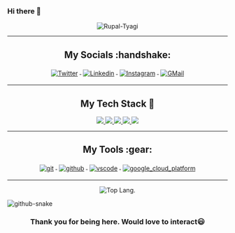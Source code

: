 
### Hi there 👋

<p align="center"> <img src="https://komarev.com/ghpvc/?username=Rupal-Tyagi&label=Profile%20views&color=0e75b6&style=flat" alt="Rupal-Tyagi" /> </p>

---

<h2 align="center">My Socials :handshake: </h2>
<p align="center">
<a href="https://twitter.com/RupalTyagi">
<img src="https://raw.githubusercontent.com/klaasnicolaas/ColoredBadges/master/svg/social/twitter.svg" alt="Twitter" style="vertical-align:top; margin:4px">
</a>
<a href="https://www.linkedin.com/in/rupal-tyagi/">
<img src="https://raw.githubusercontent.com/klaasnicolaas/ColoredBadges/master/svg/social/linkedin.svg" alt="Linkedin" style="vertical-align:top; margin:4px">
</a>
<a href="https://www.instagram.com/letssghost/">
<img src="https://raw.githubusercontent.com/klaasnicolaas/ColoredBadges/prod/svg/social/instagram.svg" alt="Instagram" style="vertical-align:top; margin:4px">
</a>
<a href="mailto:rupal7tyagi@gmail.com">
<img src="https://raw.githubusercontent.com/klaasnicolaas/ColoredBadges/prod/svg/social/gmail.svg" alt="GMail" style="vertical-align:top; margin:4px">
</a>
</p>



---
<!-- Badges used from https://github.com/klaasnicolaas/ColoredBadges -->
<h2 align="center">My Tech Stack 🧰</h2>
<p align="center">
<a href="#">
<img src="https://raw.githubusercontent.com/klaasnicolaas/ColoredBadges/master/svg/dev/languages/python.svg">
</a>
<a href="#">
    <img src="https://raw.githubusercontent.com/klaasnicolaas/ColoredBadges/master/svg/dev/languages/html.svg">
</a>
<a href="#">
    <img src="https://raw.githubusercontent.com/klaasnicolaas/ColoredBadges/master/svg/dev/languages/css3.svg">
</a>
<a href="#">
<img src="https://raw.githubusercontent.com/klaasnicolaas/ColoredBadges/master/svg/dev/languages/java.svg">
</a>
<a href="#">
<img src="https://raw.githubusercontent.com/klaasnicolaas/ColoredBadges/master/svg/dev/frameworks/bootstrap.svg">
</a>
</p>

---

<h2 align="center">My Tools :gear: </h2>
<p align="center">
<a href="#">
<img src="https://raw.githubusercontent.com/klaasnicolaas/ColoredBadges/prod/svg/dev/tools/git.svg" alt="git" style="vertical-align:top; margin:4px">
</a>
<a href="https://github.com/Rupal-Tyagi">
<img src="https://raw.githubusercontent.com/klaasnicolaas/ColoredBadges/prod/svg/dev/services/github.svg" alt="github" style="vertical-align:top; margin:4px">
</a>
<a href="https://code.visualstudio.com/">
<img src="https://raw.githubusercontent.com/klaasnicolaas/ColoredBadges/master/svg/dev/tools/visualstudio_code.svg" alt="vscode" style="vertical-align:top; margin:4px">
</a>
 <a href="#">
<img src="https://raw.githubusercontent.com/klaasnicolaas/ColoredBadges/master/svg/dev/tools/visualstudio.svg" alt="google_cloud_platform" style="vertical-align:top; margin:4px">
</a>

</p>

---

<!-- [![Rupal's GitHub stats](https://github-readme-stats.vercel.app/api?username=Rupal-Tyagi&hide=prs,issues&theme=gruvbox)](https://github.com/Rupal-Tyagi/github-readme-stats) -->
<p align="center"> <picture align = "center">
  <img align = "center" alt="Top Lang." src="https://github-readme-stats.vercel.app/api/top-langs/?username=Rupal-Tyagi&layout=compact&theme=gruvbox">
</picture> </p>
<picture>
  <source media="(prefers-color-scheme: dark)" srcset="https://github.com/Rupal-Tyagi/Rupal-Tyagi/blob/output/github-contribution-grid-snake-dark.svg" />
  <source media="(prefers-color-scheme: light)" srcset="https://github.com/Rupal-Tyagi/Rupal-Tyagi/blob/output/github-contribution-grid-snake.svg" />
  <img alt="github-snake" src="github-snake.svg" />
</picture>

<h3 align="center">Thank you for being here. Would love to interact😃 </h3>
